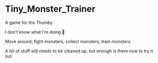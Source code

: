 # Tiny_Monster_Trainer
A game for the Thumby

I don't know what I'm doing 🥳


Move around, fight monsters, collect monsters, train monsters.

A lot of stuff still needs to be cleaned up, but enough is there now to try it out.
